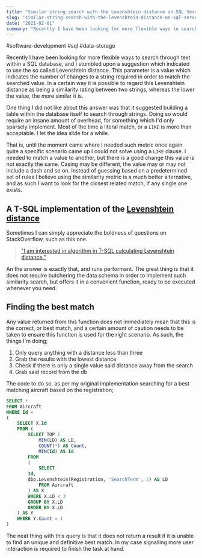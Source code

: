 ```yaml
---
title: "Similar string search with the Levenshtein distance on SQL Server"
slug: "similar-string-search-with-the-levenshtein-distance-on-sql-server"
date: "2021-02-01"
summary: "Recently I have been looking for more flexible ways to search through text within a SQL database, and I stumbled upon a suggestion which indicated to use the so called Levenshtein distance."
---
```


#software-development #sql #data-storage

Recently I have been looking for more flexible ways to search through text within a SQL database, and I stumbled upon a suggestion which indicated to use the so called Levenshtein distance. This parameter is a value which indicates the number of changes to a string required in order to match the searched value. In a certain way it is possible to regard this Levenshtein distance as being a similarity rating between two strings, whereas the lower the value, the more similar it is.


One thing I did not like about this answer was that it suggested building a table within the database itself to search through strings. Doing so would require an insane amount of overhead, for something which I'd only sparsely implement. Most of the time a literal match, or a `LIKE` is more than acceptable. I let the idea slide for a while.

That is, until the moment came where I needed such metric once again quite a specific scenario came up I could not solve using a `LIKE` clause. I needed to match a value to another, but there is a good change this value is not exactly the same. Casing may be different, the value may or may not include a dash and so on. Instead of guessing based on a predetermined set of rules I believe using the similarity metric is a much better alternative, and as such I want to look for the closest related match, if any single one exists.

## A T-SQL implementation of the [Levenshtein distance](https://en.wikipedia.org/wiki/Levenshtein_distance)
Sometimes I can simply appreciate the boldness of questions on StackOverflow, such as this one.

> ["I am interested in algorithm in T-SQL calculating Levenshtein distance."](https://stackoverflow.com/a/27734606/1720761)

An the answer is exactly that, and runs performant. The great thing is that it does not require butchering the data schema in order to implement such similarity search, but offers it in a convenient function, ready to be executed whenever you need.

## Finding the best match
Any value returned from this function does not immediately mean that this is the correct, or best match, and a certain amount of caution needs to be taken to ensure this function is used for the right scenario. As such, the things I'm doing;

1. Only query anything with a distance less than three
2. Grab the results with the lowest distance
3. Check if there is only a single value said distance away from the search
4. Grab said record from the db

The code to do so, as per my original implementation searching for a best matching aircraft based on the registration;

```sql
SELECT * 
FROM Aircraft 
WHERE Id = 
(
	SELECT X.Id
	FROM (
		SELECT TOP 1
			MIN(LD) AS LD,
			COUNT(*) AS Count,
			MIN(Id) AS Id
		FROM
		(
			SELECT 
        Id,
        dbo.Levenshtein(Registration, 'SearchTerm', 2) AS LD
			FROM Aircraft
		) AS X
		WHERE X.LD < 3
		GROUP BY X.LD
		ORDER BY X.LD
	) AS Y 
	WHERE Y.Count = 1
)
```

The neat thing with this query is that it does not return a result if it is unable to find an unique and definitive best match. In my case signalling more user interaction is required to finish the task at hand.

